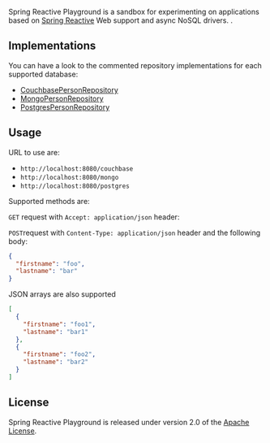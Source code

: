 Spring Reactive Playground is a sandbox for experimenting on applications based on
[Spring Reactive][] Web support and async NoSQL drivers. .

## Implementations

You can have a look to the commented repository implementations for each supported database:
 - [CouchbasePersonRepository](https://github.com/sdeleuze/spring-reactive-playground/blob/master/src/main/java/playground/couchbase/CouchbasePersonRepository.java)
 - [MongoPersonRepository](https://github.com/sdeleuze/spring-reactive-playground/blob/master/src/main/java/playground/mongo/MongoPersonRepository.java)
 - [PostgresPersonRepository](https://github.com/sdeleuze/spring-reactive-playground/blob/master/src/main/java/playground/postgres/PostgresPersonRepository.java)

## Usage

URL to use are:
 - `http://localhost:8080/couchbase`
 - `http://localhost:8080/mongo` 
 - `http://localhost:8080/postgres`

Supported methods are:

`GET` request with `Accept: application/json` header:
 
`POST`request with `Content-Type: application/json` header and the following body:
```json
{
  "firstname": "foo",
  "lastname": "bar"
}
```

JSON arrays are also supported
```json
[
  {
    "firstname": "foo1",
    "lastname": "bar1"
  },
  {
    "firstname": "foo2",
    "lastname": "bar2"
  }
]
```

## License
Spring Reactive Playground is released under version 2.0 of the [Apache License][].

[Apache License]: http://www.apache.org/licenses/LICENSE-2.0
[Spring Reactive]: https://github.com/spring-projects/spring-reactive
